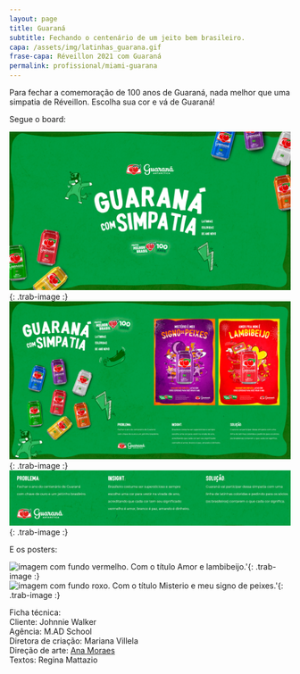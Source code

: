 ```yaml
---
layout: page
title: Guaraná
subtitle: Fechando o centenário de um jeito bem brasileiro.
capa: /assets/img/latinhas_guarana.gif
frase-capa: Réveillon 2021 com Guaraná
permalink: profissional/miami-guarana
---
```


Para fechar a comemoração de 100 anos de Guaraná, nada melhor que uma simpatia de Réveillon. Escolha sua cor e vá de Guaraná!  

Segue o board:  

![imagem com fundo verde. Com o título Guarana com Simpatia.'](/assets/img/Guarana_Board_1.png){: .trab-image :}  
![imagem com fundo bege. Com o título Guarana com Simpatia e outras imagens.'](/assets/img/Guarana_Board.png){: .trab-image :}  
![imagem com fundo verde e textos sobre problema insight e solucao.'](/assets/img/Guarana_Board_texto.png){: .trab-image :}  

E os posters:  

![imagem com fundo vermelho. Com o título Amor e lambibeijo.'](/assets/img/Guarana_KV_Vermelho_Final.png){: .trab-image :}  
![imagem com fundo roxo. Com o título Misterio e meu signo de peixes.'](/assets/img/Guarana_KV_Roxo_Final.png){: .trab-image :}  

Ficha técnica:  
Cliente: Johnnie Walker  
Agência: M.AD School   
Diretora de criação: Mariana Villela  
Direção de arte: [Ana Moraes](https://anaflaviamoraes.com.br/)  
Textos: Regina Mattazio
